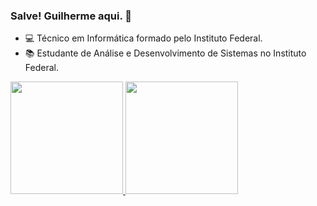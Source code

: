 ### Salve! Guilherme aqui. 👋

- 💻 Técnico em Informática formado pelo Instituto Federal.
- 📚 Estudante de Análise e Desenvolvimento de Sistemas no Instituto Federal.

<div>
<a href="https://github.com/guinorbona">
<img loading="lazy" height="180em" src="https://github-readme-stats.vercel.app/api/top-langs/?username=guinorbona&layout=compact&langs_count=7&theme=dracula"/>
<img loading="lazy" height="180em" src="https://github-readme-stats.vercel.app/api?username=guinorbona&show_icons=true&theme=dracula&include_all_commits=true&count_private=true"/>
</div>
